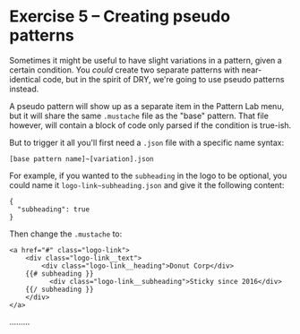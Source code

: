 # Exercise 5 – Creating pseudo patterns

Sometimes it might be useful to have slight variations in a pattern, given a certain condition.
You _could_ create two separate patterns with near-identical code, but in the spirit of DRY, we're going to use pseudo patterns instead.

A pseudo pattern will show up as a separate item in the Pattern Lab menu, but it will share the same `.mustache` file as the "base" pattern. That file however, will contain a block of code only parsed if the condition is true-ish.

But to trigger it all you'll first need a `.json` file with a specific name syntax:
```
[base pattern name]~[variation].json
```
For example, if you wanted to the `subheading` in the logo to be optional, you could name it `logo-link~subheading.json` and give it
the following content:
```
{
  "subheading": true
}
```
Then change the `.mustache` to:
```
<a href="#" class="logo-link">
	<div class="logo-link__text">
		<div class="logo-link__heading">Donut Corp</div>
    {{# subheading }}
		  <div class="logo-link__subheading">Sticky since 2016</div>
    {{/ subheading }}
	</div>
</a>
```
.........